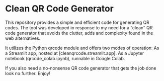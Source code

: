 # Clean QR Code Generator 
This repository provides a simple and efficient code for generating QR codes. The tool was developed in response to my need for a “clean” QR code generator that avoids the clutter, adds and complexity found in the web alternatives.

It utilizes the Python qrcode module and offers two modes of operation:
As a Streamlit app, hosted at [cleanqrcode.streamlit.app].
As a Jupyter notebook (qrcode_colab.ipynb), runnable in Google Colab.

If you also need a no-nonsense QR code generator that gets the job done look no further. Enjoy!
